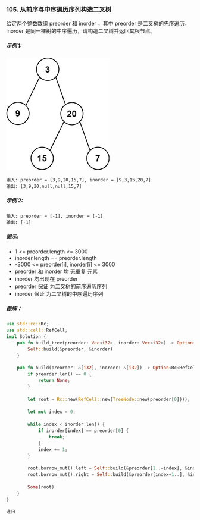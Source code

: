 ### [105. 从前序与中序遍历序列构造二叉树](https://leetcode.cn/problems/construct-binary-tree-from-preorder-and-inorder-traversal/)

给定两个整数数组 preorder 和 inorder ，其中 preorder 是二叉树的先序遍历， inorder 是同一棵树的中序遍历，请构造二叉树并返回其根节点。



##### 示例 1:
![img.png](img.png)
```
输入: preorder = [3,9,20,15,7], inorder = [9,3,15,20,7]
输出: [3,9,20,null,null,15,7]
```

##### 示例 2:
```
输入: preorder = [-1], inorder = [-1]
输出: [-1]
```

##### 提示:
- 1 <= preorder.length <= 3000
- inorder.length == preorder.length
- -3000 <= preorder[i], inorder[i] <= 3000
- preorder 和 inorder 均 无重复 元素
- inorder 均出现在 preorder
- preorder 保证 为二叉树的前序遍历序列
- inorder 保证 为二叉树的中序遍历序列

##### 题解：
```rust
use std::rc::Rc;
use std::cell::RefCell;
impl Solution {
    pub fn build_tree(preorder: Vec<i32>, inorder: Vec<i32>) -> Option<Rc<RefCell<TreeNode>>> {
        Self::build(&preorder, &inorder)
    }

    pub fn build(preorder: &[i32], inorder: &[i32]) -> Option<Rc<RefCell<TreeNode>>> {
        if preorder.len() == 0 {
            return None;
        }

        let root = Rc::new(RefCell::new(TreeNode::new(preorder[0])));

        let mut index = 0;

        while index < inorder.len() {
            if inorder[index] == preorder[0] {
                break;
            }
            index += 1;
        }

        root.borrow_mut().left = Self::build(&preorder[1..=index], &inorder[0..index]);
        root.borrow_mut().right = Self::build(&preorder[index+1..], &inorder[index+1..]);

        Some(root)
    }
}
```

`递归`
